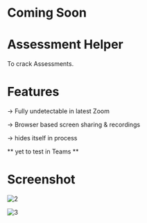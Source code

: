 # Coming Soon

# Assessment Helper
To crack Assessments.

# Features
-> Fully undetectable in latest Zoom

-> Browser based screen sharing & recordings

-> hides itself in process

** yet to test in Teams **

# Screenshot

![2](https://github.com/user-attachments/assets/73675ca9-65d7-4436-98b9-da8fbd70e1d4)

![3](https://github.com/user-attachments/assets/80652d53-138b-4c97-a022-b392250809ec)

